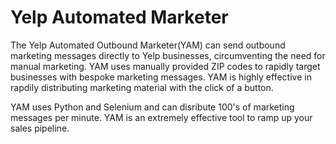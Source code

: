 # Yelp Automated Marketer
The Yelp Automated Outbound Marketer(YAM) can send outbound marketing messages directly to Yelp businesses, circumventing the need for manual marketing. YAM uses manually provided ZIP codes to rapidly target businesses with bespoke marketing messages. YAM is highly effective in rapdily distributing marketing material with the click of a button.

YAM uses Python and Selenium and can disribute 100's of marketing messages per minute. YAM is an extremely effective tool to ramp up your sales pipeline.
